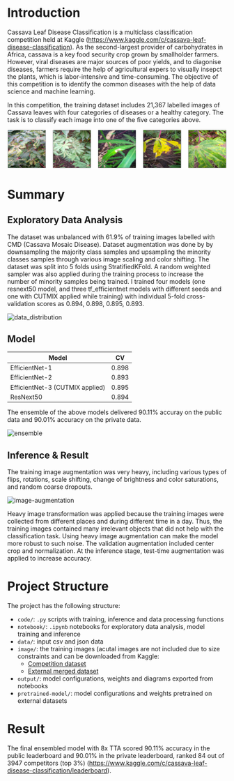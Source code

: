 # Introduction
Cassava Leaf Disease Classification is a multiclass classification competition held at Kaggle (https://www.kaggle.com/c/cassava-leaf-disease-classification). As the second-largest provider of carbohydrates in Africa, cassava is a key food security crop grown by smallholder farmers. However, viral diseases are major sources of poor yields, and to diagonise diseases, farmers require the help of agricultural expers to visually insepct the plants, which is labor-intensive and time-consuming. The objective of this competition is to identify the common diseases with the help of data science and machine learning. 

In this competition, the training dataset includes 21,367 labelled images of Cassava leaves with four categories of diseases or a healthy category. The task is to classify each image into one of the five categories above. 

![intro-img](./images/cassava-leaf-disease.png)

# Summary

## Exploratory Data Analysis
The dataset was unbalanced with 61.9% of training images labelled with CMD (Cassava Mosaic Disease). Dataset augmentation was done by by downsampling the majority class samples and upsampling the minority classes samples through various image scaling and color shifting. The dataset was split into 5 folds using StratifiedKFold. A random weighted sampler was also applied during the training process to increase the number of minority samples being trained. I trained four models (one resnext50 model, and three tf_efficientnet models with different seeds and one with CUTMIX applied while training) with individual 5-fold cross-validation scores as 0.894, 0.898, 0.895, 0.893. 

![data_distribution](./images/data_distribution.png)

## Model
| Model           | CV          |
| ---             | ---         |
| EfficientNet-1   | 0.898     |
| EfficientNet-2   | 0.893     |
| EfficientNet-3 (CUTMIX applied)    | 0.895    |
| ResNext50     | 0.894 |

The ensemble of the above models delivered 90.11% accuray on the public data and 90.01% accuracy on the private data.

![ensemble](./images/cassava_model.jpg)


## Inference & Result
The training image augmentation was very heavy, including various types of flips, rotations, scale shifting, change of brightness and color saturations, and random coarse dropouts. 

![image-augmentation](./images/augmentation.png)


Heavy image transformation was applied because the training images were collected from different places and during different time in a day. Thus, the training images contained many irrelevant objects that did not help with the classification task. Using heavy image augmentation can make the model more robust to such noise. The validation augmentation included center crop and normalization. At the inference stage, test-time augmentation was applied to increase accuracy.   

# Project Structure
The project has the following structure:
- `code/`: `.py` scripts with training, inference and data processing functions
- `notebook/`: `.ipynb` notebooks for exploratory data analysis, model training and inference
- `data/`: input csv and json data 
- `image/`: the training images (acutal images are not included due to size constraints and can be downloaded from Kaggle: 
    -  [Competition dataset](https://www.kaggle.com/c/cassava-leaf-disease-classification)
    -  [External merged dataset](https://www.kaggle.com/tahsin/cassava-leaf-disease-merged)
- `output/`: model configurations, weights and diagrams exported from notebooks
- `pretrained-model/`: model configurations and weights pretrained on external datasets

# Result
The final ensembled model with 8x TTA scored 90.11% accuracy in the public leaderboard and 90.01% in the private leaderboard, ranked 84 out of 3947 competitors (top 3%) (https://www.kaggle.com/c/cassava-leaf-disease-classification/leaderboard).
